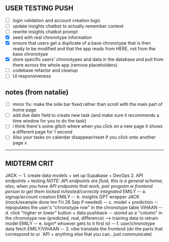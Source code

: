 ## USER TESTING PUSH
- [ ] login validation and account creation logic
- [ ] update insights chatbot to actually remember context
- [ ] rewrite insights chatbot prompt
- [x] seed with real chronotype information 
- [x] ensure that users get a duplicate of a base chronotype that is then ready to be modified and that the app reads from HERE, not from the base chronotype
- [x] store specific users' chronotypes and data in the database and pull from there across the whole app (remove placeholders)
- [ ] codebase refactor and cleanup
- [ ] UI responsiveness
## notes (from natalie)
- [ ] minor fix: make the side bar fixed rather than scroll with the main part of home page
- [ ] add due date field to create new task (and make sure it recommends a time window for you to do the task)
- [ ] i think there's some glitch where when you click on a new page it shows a different page for 1 second
- [ ] Also your tasks on calendar disappear/reset if you click onto another page
x
---
## MIDTERM CRIT
JACK -- 1. create data models + set up Supabase + DevOps
2. API endpoints + testing
   *NOTE: APi endpoints are fluid, this is a general schema; also, when you have API endpoints that work, pair program w frontend person to get them locked in/tested/correctly integrated*
    EMILY -- a. signup/account creation
    EMILY -- b. insights GPT wrapper
    JACK (mock/example done tmr Fri 26 Sep if needed) -- c. model + prediction -- repopulates the user's "chronotype row" in the chronotype table
    VIHAAN -- d. click "higher or lower" button + data pushback -- stored as a "column" in the chronotype row (predicted, real, difference) --> training data to retrain model
    EMILY -- e. login*
    whoever gets to it first lol -- f. user/chronotype data fetch
EMILY/VIHAAN -- 3. vibe translate the frontend (do the parts that correspond to ur `API + anything else that you can...just communicate)
